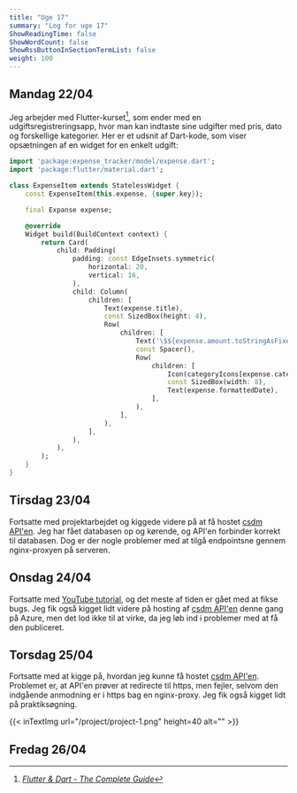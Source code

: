 ```yaml
---
title: "Uge 17"
summary: "Log for uge 17"
ShowReadingTime: false
ShowWordCount: false
ShowRssButtonInSectionTermList: false
weight: 100
---
```


## Mandag 22/04

Jeg arbejder med Flutter-kurset[^1], som ender med en udgiftsregistreringsapp, hvor man kan indtaste sine udgifter med pris, dato og forskellige kategorier.
Her er et udsnit af Dart-kode, som viser opsætningen af en widget for en enkelt udgift:
```Dart
import 'package:expense_tracker/model/expense.dart';
import 'package:flutter/material.dart';

class ExpenseItem extends StatelessWidget {
    const ExpenseItem(this.expense, {super.key});

    final Expanse expense;

    @override
    Widget build(BuildContext context) {
        return Card(
            child: Padding(
                padding: const EdgeInsets.symmetric(
                    horizontal: 20,
                    vertical: 16,
                ),
                child: Column(
                    children: [
                        Text(expense.title),
                        const SizedBox(height: 4),
                        Row(
                            children: [
                                Text('\$${expense.amount.toStringAsFixed(2)}'),
                                const Spacer(),
                                Row(
                                    children: [
                                        Icon(categoryIcons[expense.category]),
                                        const SizedBox(width: 8),
                                        Text(expense.formattedDate),
                                    ],
                                ),
                            ],
                        ),
                    ],
                ),
            ),
        );
    }
}
```

## Tirsdag 23/04

Fortsatte med projektarbejdet og kiggede videre på at få hostet [csdm API'en](https://github.com/OguzHooz/csdmAPI).
Jeg har fået databasen op og kørende, og API'en forbinder korrekt til databasen. Dog er der nogle problemer med at tilgå endpointsne gennem nginx-proxyen på serveren.

## Onsdag 24/04

Fortsatte med [YouTube tutorial](https://www.youtube.com/watch?v=VrQRa-afCAk), og det meste af tiden er gået med at fikse bugs.
Jeg fik også kigget lidt videre på hosting af [csdm API'en](https://github.com/OguzHooz/csdmAPI) denne gang på Azure, men det lod ikke til at virke,
da jeg løb ind i problemer med at få den publiceret.

## Torsdag 25/04

Fortsatte med at kigge på, hvordan jeg kunne få hostet [csdm API'en](https://github.com/OguzHooz/csdmAPI).
Problemet er, at API'en prøver at redirecte til https, men fejler, selvom den indgående anmodning er i https bag en nginx-proxy.
Jeg fik også kigget lidt på praktiksøgning.

{{< inTextImg url="/project/project-1.png" height=40 alt="" >}}

## Fredag 26/04


[^1]: [*Flutter & Dart - The Complete Guide*](https://www.udemy.com/course/learn-flutter-dart-to-build-ios-android-apps/)